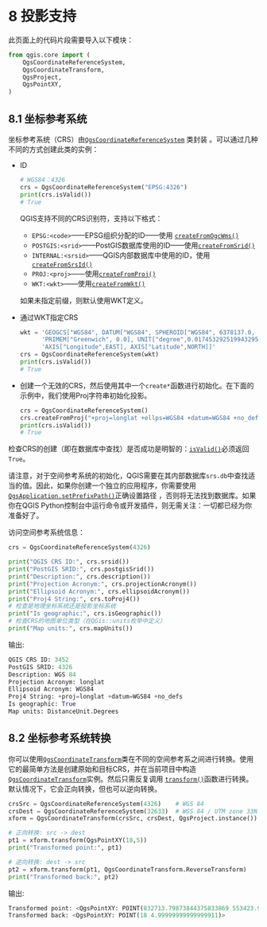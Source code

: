# 8 投影支持

此页面上的代码片段需要导入以下模块：

```python
from qgis.core import (
    QgsCoordinateReferenceSystem,
    QgsCoordinateTransform,
    QgsProject,
    QgsPointXY,
)
```

## 8.1 坐标参考系统

坐标参考系统（CRS）由[`QgsCoordinateReferenceSystem`](https://qgis.org/pyqgis/master/core/QgsCoordinateReferenceSystem.html#qgis.core.QgsCoordinateReferenceSystem) 类封装 。可以通过几种不同的方式创建此类的实例：

- ID

  ```python
  # WGS84：4326
  crs = QgsCoordinateReferenceSystem("EPSG:4326")
  print(crs.isValid())
  # True
  ```

  QGIS支持不同的CRS识别符，支持以下格式：

  - `EPSG:<code>`——EPSG组织分配的ID——使用 [`createFromOgcWms()`](https://qgis.org/pyqgis/master/core/QgsCoordinateReferenceSystem.html#qgis.core.QgsCoordinateReferenceSystem.createFromOgcWmsCrs)
  - `POSTGIS:<srid>`——PostGIS数据库使用的ID——使用[`createFromSrid()`](https://qgis.org/pyqgis/master/core/QgsCoordinateReferenceSystem.html#qgis.core.QgsCoordinateReferenceSystem.createFromSrid)
  - `INTERNAL:<srsid>`——QGIS内部数据库中使用的ID，使用[`createFromSrsId()`](https://qgis.org/pyqgis/master/core/QgsCoordinateReferenceSystem.html#qgis.core.QgsCoordinateReferenceSystem.createFromSrsId)
  - `PROJ:<proj>`——使用[`createFromProj()`](https://qgis.org/pyqgis/master/core/QgsCoordinateReferenceSystem.html#qgis.core.QgsCoordinateReferenceSystem.createFromProj)
  - `WKT:<wkt>`——使用[`createFromWkt()`](https://qgis.org/pyqgis/master/core/QgsCoordinateReferenceSystem.html#qgis.core.QgsCoordinateReferenceSystem.createFromWkt)

  如果未指定前缀，则默认使用WKT定义。

- 通过WKT指定CRS

  ```python
  wkt = 'GEOGCS["WGS84", DATUM["WGS84", SPHEROID["WGS84", 6378137.0, 298.257223563]],' \
        'PRIMEM["Greenwich", 0.0], UNIT["degree",0.017453292519943295],' \
        'AXIS["Longitude",EAST], AXIS["Latitude",NORTH]]'
  crs = QgsCoordinateReferenceSystem(wkt)
  print(crs.isValid())
  # True
  ```

- 创建一个无效的CRS，然后使用其中一个`create*`函数进行初始化。在下面的示例中，我们使用Proj字符串初始化投影。

  ```python
  crs = QgsCoordinateReferenceSystem()
  crs.createFromProj("+proj=longlat +ellps=WGS84 +datum=WGS84 +no_defs")
  print(crs.isValid())
  # True
  ```

检查CRS的创建（即在数据库中查找）是否成功是明智的：[`isValid()`](https://qgis.org/pyqgis/master/core/QgsCoordinateReferenceSystem.html#qgis.core.QgsCoordinateReferenceSystem.isValid)必须返回`True`。

请注意，对于空间参考系统的初始化，QGIS需要在其内部数据库`srs.db`中查找适当的值。因此，如果你创建一个独立的应用程序，你需要使用[`QgsApplication.setPrefixPath()`](https://qgis.org/pyqgis/master/core/QgsApplication.html#qgis.core.QgsApplication.setPrefixPath)正确设置路径 ，否则将无法找到数据库。如果你在QGIS Python控制台中运行命令或开发插件，则无需关注：一切都已经为你准备好了。

访问空间参考系统信息：

```python
crs = QgsCoordinateReferenceSystem(4326)

print("QGIS CRS ID:", crs.srsid())
print("PostGIS SRID:", crs.postgisSrid())
print("Description:", crs.description())
print("Projection Acronym:", crs.projectionAcronym())
print("Ellipsoid Acronym:", crs.ellipsoidAcronym())
print("Proj4 String:", crs.toProj4())
# 检查是地理坐标系统还是投影坐标系统
print("Is geographic:", crs.isGeographic())
# 检查CRS的地图单位类型（在QGis::units枚举中定义）
print("Map units:", crs.mapUnits())
```

输出:

```python
QGIS CRS ID: 3452
PostGIS SRID: 4326
Description: WGS 84
Projection Acronym: longlat
Ellipsoid Acronym: WGS84
Proj4 String: +proj=longlat +datum=WGS84 +no_defs
Is geographic: True
Map units: DistanceUnit.Degrees
```

## 8.2 坐标参考系统转换

你可以使用[`QgsCoordinateTransform`](https://qgis.org/pyqgis/master/core/QgsCoordinateTransform.html#qgis.core.QgsCoordinateTransform)类在不同的空间参考系之间进行转换。使用它的最简单方法是创建原始和目标CRS，并在当前项目中构造[`QgsCoordinateTransform`](https://qgis.org/pyqgis/master/core/QgsCoordinateTransform.html#qgis.core.QgsCoordinateTransform)实例。然后只需反复调用 [`transform()`](https://qgis.org/pyqgis/master/core/QgsCoordinateTransform.html#qgis.core.QgsCoordinateTransform.transform)函数进行转换。默认情况下，它会正向转换，但也可以逆向转换。

```python
crsSrc = QgsCoordinateReferenceSystem(4326)    # WGS 84
crsDest = QgsCoordinateReferenceSystem(32633)  # WGS 84 / UTM zone 33N
xform = QgsCoordinateTransform(crsSrc, crsDest, QgsProject.instance())

# 正向转换: src -> dest
pt1 = xform.transform(QgsPointXY(18,5))
print("Transformed point:", pt1)

# 逆向转换: dest -> src
pt2 = xform.transform(pt1, QgsCoordinateTransform.ReverseTransform)
print("Transformed back:", pt2)
```

输出:

```python
Transformed point: <QgsPointXY: POINT(832713.79873844375833869 553423.98688333143945783)>
Transformed back: <QgsPointXY: POINT(18 4.99999999999999911)>
```

